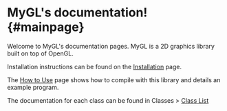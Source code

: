 # MyGL's documentation!  {#mainpage}

Welcome to MyGL's documentation pages.
MyGL is a 2D graphics library built on top of OpenGL.

Installation instructions can be found on the [Installation](./install.md) page.

The [How to Use](./usage.md) page shows how to compile with this library and details an example program.

The documentation for each class can be found in Classes > [Class List](./annotated.html)
